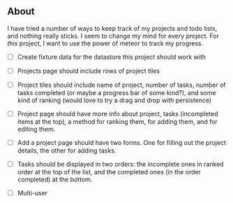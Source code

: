 ## About
I have tried a number of ways to keep track of my projects and todo lists, and nothing really sticks. I seem to change my mind for every project. For *this* project, I want to use the power of meteor to track my progress.

*[ ] Create fixture data for the datastore this project should work with

*[ ] Projects page should include rows of project tiles

*[ ] Project tiles should include name of project, number of tasks, number of tasks completed (or maybe a progress bar of some kind?), and some kind of ranking (would love to try a drag and drop with persistence)

*[ ] Project page should have more info about project, tasks (incompleted items at the top), a method for ranking them, for adding them, and for editing them.

*[ ] Add a project page should have two forms. One for filling out the project details, the other for adding tasks.

*[ ] Tasks should be displayed in two orders: the incomplete ones in ranked order at the top of the list, and the completed ones (in the order completed) at the bottom.

*[ ] Multi-user
